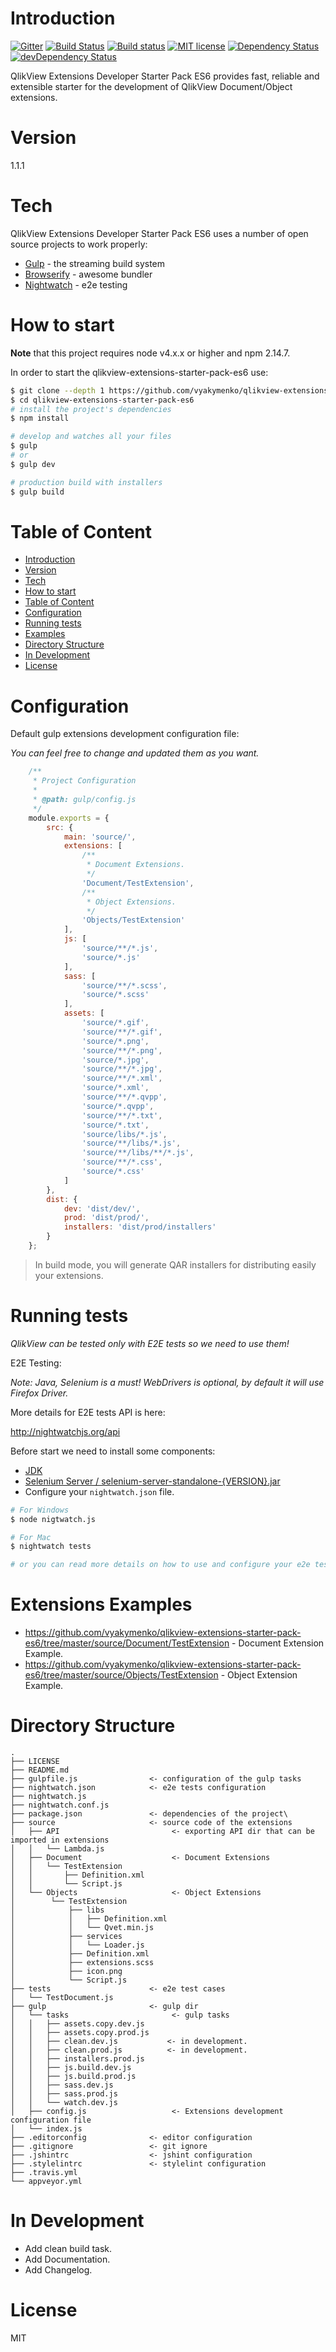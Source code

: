 # Introduction

[![Gitter](https://badges.gitter.im/vyakymenko/qlikview-extensions-starter-pack-es6.svg)](https://gitter.im/vyakymenko/qlikview-extensions-starter-pack-es6?utm_source=badge&utm_medium=badge&utm_campaign=pr-badge)
[![Build Status](https://travis-ci.org/vyakymenko/qlikview-extensions-starter-pack-es6.svg?branch=master)](https://travis-ci.org/vyakymenko/qlikview-extensions-starter-pack-es6)
[![Build status](https://ci.appveyor.com/api/projects/status/574hck58qxf5ftmw?svg=true)](https://ci.appveyor.com/project/vyakymenko/qlikview-extensions-starter-pack-es6)
[![MIT license](http://img.shields.io/badge/license-MIT-brightgreen.svg)](http://opensource.org/licenses/MIT)
[![Dependency Status](https://david-dm.org/vyakymenko/qlikview-extensions-starter-pack-es6.svg)](https://david-dm.org/vyakymenko/qlikview-extensions-starter-pack-es6)
[![devDependency Status](https://david-dm.org/vyakymenko/qlikview-extensions-starter-pack-es6/dev-status.svg)](https://david-dm.org/vyakymenko/qlikview-extensions-starter-pack-es6#info=devDependencies)

QlikView Extensions Developer Starter Pack ES6 provides fast, reliable and extensible starter for the development of QlikView Document/Object extensions.

# Version
1.1.1

# Tech

QlikView Extensions Developer Starter Pack ES6 uses a number of open source projects to work properly:

* [Gulp] - the streaming build system
* [Browserify] - awesome bundler
* [Nightwatch] - e2e testing

# How to start

**Note** that this project requires node v4.x.x or higher and npm 2.14.7.

In order to start the qlikview-extensions-starter-pack-es6 use:

```bash
$ git clone --depth 1 https://github.com/vyakymenko/qlikview-extensions-starter-pack-es6.git
$ cd qlikview-extensions-starter-pack-es6
# install the project's dependencies
$ npm install

# develop and watches all your files
$ gulp
# or
$ gulp dev

# production build with installers
$ gulp build
```

# Table of Content

- [Introduction](#introduction)
- [Version](#version)
- [Tech](#tech)
- [How to start](#how-to-start)
- [Table of Content](#table-of-content)
- [Configuration](#configuration)
- [Running tests](#running-tests)
- [Examples](#examples)
- [Directory Structure](#directory-structure)
- [In Development](#in-development)
- [License](#license)

# Configuration

Default gulp extensions development configuration file:

_You can feel free to change and updated them as you want._

```javascript
	/**
     * Project Configuration
     *
     * @path: gulp/config.js
     */
    module.exports = {
    	src: {
    		main: 'source/',
    		extensions: [
    			/**
    			 * Document Extensions.
    			 */
    			'Document/TestExtension',
    			/**
    			 * Object Extensions.
    			 */
    			'Objects/TestExtension'
    		],
    		js: [
    			'source/**/*.js',
    			'source/*.js'
    		],
    		sass: [
    			'source/**/*.scss',
    			'source/*.scss'
    		],
    		assets: [
    			'source/*.gif',
    			'source/**/*.gif',
    			'source/*.png',
    			'source/**/*.png',
    			'source/*.jpg',
    			'source/**/*.jpg',
    			'source/**/*.xml',
    			'source/*.xml',
    			'source/**/*.qvpp',
    			'source/*.qvpp',
    			'source/**/*.txt',
    			'source/*.txt',
    			'source/libs/*.js',
    			'source/**/libs/*.js',
    			'source/**/libs/**/*.js',
    			'source/**/*.css',
    			'source/*.css'
    		]
    	},
    	dist: {
    		dev: 'dist/dev/',
    		prod: 'dist/prod/',
    		installers: 'dist/prod/installers'
    	}
    };
```

> In build mode, you will generate QAR installers for distributing easily your extensions.

# Running tests

_QlikView can be tested only with E2E tests so we need to use them!_

E2E Testing:

_Note: Java, Selenium is a must! WebDrivers is optional, by default it will use Firefox Driver._

More details for E2E tests API is here:

http://nightwatchjs.org/api

Before start we need to install some components:

 - [JDK](http://www.oracle.com/technetwork/java/javase/downloads/index.html)
 - [Selenium Server / selenium-server-standalone-{VERSION}.jar ](http://selenium-release.storage.googleapis.com/index.html)
 - Configure your `nightwatch.json` file.

```sh
# For Windows
$ node nigtwatch.js

# For Mac
$ nightwatch tests

# or you can read more details on how to use and configure your e2e tests here: http://nightwatchjs.org/guide
```

# Extensions Examples

- https://github.com/vyakymenko/qlikview-extensions-starter-pack-es6/tree/master/source/Document/TestExtension - Document Extension Example.
- https://github.com/vyakymenko/qlikview-extensions-starter-pack-es6/tree/master/source/Objects/TestExtension - Object Extension Example.

# Directory Structure

```
.
├── LICENSE
├── README.md
├── gulpfile.js                <- configuration of the gulp tasks
├── nightwatch.json            <- e2e tests configuration
├── nightwatch.js
├── nightwatch.conf.js
├── package.json               <- dependencies of the project\
├── source                     <- source code of the extensions
│   ├── API                         <- exporting API dir that can be imported in extensions
│   │   └── Lambda.js
│   ├── Document                    <- Document Extensions
│   │   └── TestExtension
│   │       ├── Definition.xml
│   │       └── Script.js
│   └── Objects                     <- Object Extensions
│        └── TestExtension
│            ├── libs
│            │   ├── Definition.xml
│            │   └── Qvet.min.js
│            ├── services
│            │   └── Loader.js
│            ├── Definition.xml
│            ├── extensions.scss
│            ├── icon.png
│            └── Script.js
├── tests                      <- e2e test cases
│   └── TestDocument.js
├── gulp                       <- gulp dir 
│   └── tasks                       <- gulp tasks
│   │   ├── assets.copy.dev.js
│   │   ├── assets.copy.prod.js
│   │   ├── clean.dev.js           <- in development.
│   │   ├── clean.prod.js          <- in development.
│   │   ├── installers.prod.js
│   │   ├── js.build.dev.js
│   │   ├── js.build.prod.js
│   │   ├── sass.dev.js
│   │   ├── sass.prod.js
│   │   └── watch.dev.js
│   ├── config.js                   <- Extensions development configuration file
│   └── index.js
├── .editorconfig              <- editor configuration
├── .gitignore                 <- git ignore
├── .jshintrc                  <- jshint configuration
├── .stylelintrc               <- stylelint configuration
├── .travis.yml
└── appveyor.yml
```

# In Development
 - Add clean build task.
 - Add Documentation.
 - Add Changelog.
 
# License

MIT

   [Gulp]: <http://gulpjs.com>
   [Browserify]: <http://browserify.org/>
   [Nightwatch]: <http://nightwatchjs.org>
